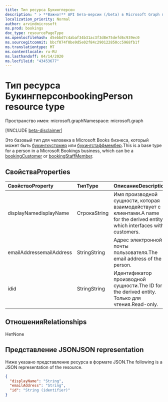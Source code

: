 ```yaml
---
title: Тип ресурса Букингперсон
description: " > **Важно!** API бета-версии (/beta) в Microsoft Graph проходят тестирование и могут быть изменены. Использование этих API в производственных приложениях не поддерживается."
localization_priority: Normal
author: arvindmicrosoft
ms.prod: bookings
doc_type: resourcePageType
ms.openlocfilehash: d5ebbd7c4abaf34b31ac3f3d8e75defd6c939ec0
ms.sourcegitcommit: bbcf074f0be9d5e02f84c290122850cc5968fb1f
ms.translationtype: MT
ms.contentlocale: ru-RU
ms.lasthandoff: 04/14/2020
ms.locfileid: "43453677"
---
```

# <a name="bookingperson-resource-type"></a><span data-ttu-id="a178d-104">Тип ресурса Букингперсон</span><span class="sxs-lookup"><span data-stu-id="a178d-104">bookingPerson resource type</span></span>

<span data-ttu-id="a178d-105">Пространство имен: microsoft.graph</span><span class="sxs-lookup"><span data-stu-id="a178d-105">Namespace: microsoft.graph</span></span>

 [!INCLUDE [beta-disclaimer](../../includes/beta-disclaimer.md)]
 
<span data-ttu-id="a178d-106">Это базовый тип для человека в Microsoft Books бизнеса, который может быть [букингкустомер](bookingcustomer.md) или [букингстаффмембер](bookingstaffmember.md).</span><span class="sxs-lookup"><span data-stu-id="a178d-106">This is a base type for a person in a Microsoft Bookings business, which can be a [bookingCustomer](bookingcustomer.md) or [bookingStaffMember](bookingstaffmember.md).</span></span>

## <a name="properties"></a><span data-ttu-id="a178d-107">Свойства</span><span class="sxs-lookup"><span data-stu-id="a178d-107">Properties</span></span>
| <span data-ttu-id="a178d-108">Свойство</span><span class="sxs-lookup"><span data-stu-id="a178d-108">Property</span></span>     | <span data-ttu-id="a178d-109">Тип</span><span class="sxs-lookup"><span data-stu-id="a178d-109">Type</span></span>   |<span data-ttu-id="a178d-110">Описание</span><span class="sxs-lookup"><span data-stu-id="a178d-110">Description</span></span>|
|:---------------|:--------|:----------|
|<span data-ttu-id="a178d-111">displayName</span><span class="sxs-lookup"><span data-stu-id="a178d-111">displayName</span></span>|<span data-ttu-id="a178d-112">Строка</span><span class="sxs-lookup"><span data-stu-id="a178d-112">String</span></span>|<span data-ttu-id="a178d-113">Имя производной сущности, которая взаимодействует с клиентами.</span><span class="sxs-lookup"><span data-stu-id="a178d-113">A name for the derived entity, which interfaces with customers.</span></span>|
|<span data-ttu-id="a178d-114">emailAddress</span><span class="sxs-lookup"><span data-stu-id="a178d-114">emailAddress</span></span>|<span data-ttu-id="a178d-115">String</span><span class="sxs-lookup"><span data-stu-id="a178d-115">String</span></span>|<span data-ttu-id="a178d-116">Адрес электронной почты пользователя.</span><span class="sxs-lookup"><span data-stu-id="a178d-116">The email address of the person.</span></span>|
|<span data-ttu-id="a178d-117">id</span><span class="sxs-lookup"><span data-stu-id="a178d-117">id</span></span>|<span data-ttu-id="a178d-118">String</span><span class="sxs-lookup"><span data-stu-id="a178d-118">String</span></span>| <span data-ttu-id="a178d-119">Идентификатор производной сущности.</span><span class="sxs-lookup"><span data-stu-id="a178d-119">The ID for the derived entity.</span></span> <span data-ttu-id="a178d-120">Только для чтения.</span><span class="sxs-lookup"><span data-stu-id="a178d-120">Read-only.</span></span>|

## <a name="relationships"></a><span data-ttu-id="a178d-121">Отношения</span><span class="sxs-lookup"><span data-stu-id="a178d-121">Relationships</span></span>
<span data-ttu-id="a178d-122">Нет</span><span class="sxs-lookup"><span data-stu-id="a178d-122">None</span></span>


## <a name="json-representation"></a><span data-ttu-id="a178d-123">Представление JSON</span><span class="sxs-lookup"><span data-stu-id="a178d-123">JSON representation</span></span>

<span data-ttu-id="a178d-124">Ниже указано представление ресурса в формате JSON.</span><span class="sxs-lookup"><span data-stu-id="a178d-124">The following is a JSON representation of the resource.</span></span>

<!-- {
  "blockType": "resource",
  "optionalProperties": [

  ],
  "@odata.type": "microsoft.graph.bookingPerson"
}-->

```json
{
  "displayName": "String",
  "emailAddress": "String",
  "id": "String (identifier)"
}

```

<!-- uuid: 8fcb5dbc-d5aa-4681-8e31-b001d5168d79
2015-10-25 14:57:30 UTC -->
<!--
{
  "type": "#page.annotation",
  "description": "bookingPerson resource",
  "keywords": "",
  "section": "documentation",
  "tocPath": "",
  "suppressions": []
}
-->
